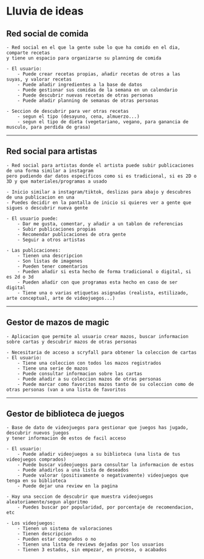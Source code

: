 # Lluvia de ideas

## Red social de comida
	- Red social en el que la gente sube lo que ha comido en el dia, comparte recetas 
	y tiene un espacio para organizarse su planning de comida

	- El usuario:
		- Puede crear recetas propias, añadir recetas de otros a las suyas, y valorar recetas
		- Puede añadir ingredientes a la base de datos
		- Puede gestionar sus comidas de la semana en un calendario
		- Puede descubrir nuevas recetas de otras personas
		- Puede añadir planning de semanas de otras personas

	- Seccion de descubrir para ver otras recetas
		- segun el tipo (desayuno, cena, almuerzo...)
		- segun el tipo de dieta (vegetariano, vegano, para ganancia de musculo, para perdida de grasa)
		
---

## Red social para artistas
	- Red social para artistas donde el artista puede subir publicaciones de una forma similar a instagram
	pero pudiendo dar datos especificos como si es tradicional, si es 2D o 3D y que materiales/programas a usado

	- Inicio similar a instagram/tiktok, deslizas para abajo y descubres de una publicacion en una
	- Puedes decidir en la pantalla de inicio si quieres ver a gente que sigues o descubrir nueva gente
	
	- El usuario puede:
		- Dar me gusta, comentar, y añadir a un tablon de referencias
		- Subir publicaciones propias
		- Recomendar publicaciones de otra gente
		- Seguir a otros artistas

	- Las publicaciones:
		- Tienen una descripcion
		- Son listas de imagenes
		- Pueden tener comentarios
		- Pueden añadir si esta hecho de forma tradicional o digital, si es 2d o 3d
		- Pueden añadir con que programas esta hecho en caso de ser digital
		- Tiene una o varias etiquetas asignadas (realista, estilizado, arte conceptual, arte de videojuegos...)
		
---

## Gestor de mazos de magic
	- Aplicacion que permite al usuario crear mazos, buscar informacion sobre cartas y descubrir mazos de otras personas

	- Necesitaria de acceso a scryfall para obtener la coleccion de cartas
	- El usuario:
		- Tiene una coleccion con todos los mazos registrados
		- Tiene una serie de mazos
		- Puede consultar informacion sobre las cartas
		- Puede añadir a su coleccion mazos de otras personas
		- Puede marcar como favoritos mazos tanto de su coleccion como de otras personas (van a una lista de favoritos
		

---

## Gestor de biblioteca de juegos
	- Base de dato de videojuegos para gestionar que juegos has jugado, descubrir nuevos juegos 
	y tener informacion de estos de facil acceso

	- El usuario:
		- Puede añadir videojuegos a su biblioteca (una lista de tus videojuegos comprados)
		- Puede buscar videojuegos para consultar la informacion de estos
		- Puede añadirlos a una lista de deseados
		- Puede valorar (positivamente o negativamente) videojuegos que tenga en su biblioteca
		- Puede dejar una review en la pagina

	- Hay una seccion de descubrir que muestra videojuegos aleatoriamente/segun algoritmo
		- Puedes buscar por popularidad, por porcentaje de recomendacion, etc	
	
	- Los videojuegos:
		- Tienen un sistema de valoraciones
		- Tienen descripcion
		- Pueden estar comprados o no
		- Tienen una lista de reviews dejadas por los usuarios
		- Tienen 3 estados, sin empezar, en proceso, o acabados
	